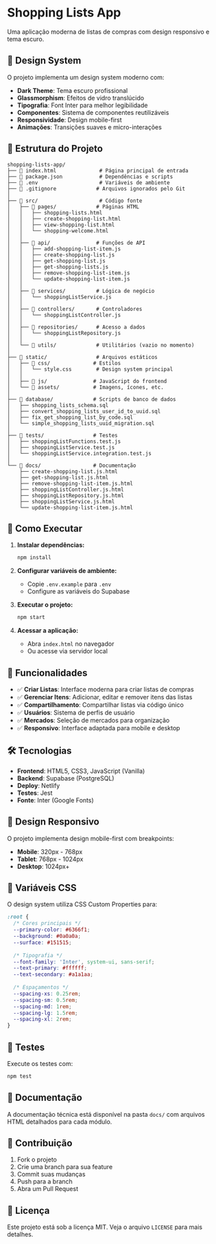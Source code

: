 # Shopping Lists App

Uma aplicação moderna de listas de compras com design responsivo e tema escuro.

## 🎨 Design System

O projeto implementa um design system moderno com:

- **Dark Theme**: Tema escuro profissional
- **Glassmorphism**: Efeitos de vidro translúcido
- **Tipografia**: Font Inter para melhor legibilidade
- **Componentes**: Sistema de componentes reutilizáveis
- **Responsividade**: Design mobile-first
- **Animações**: Transições suaves e micro-interações

## 📁 Estrutura do Projeto

```
shopping-lists-app/
├── 📄 index.html              # Página principal de entrada
├── 📄 package.json            # Dependências e scripts
├── 📄 .env                    # Variáveis de ambiente
├── 📄 .gitignore             # Arquivos ignorados pelo Git
│
├── 📁 src/                    # Código fonte
│   ├── 📁 pages/             # Páginas HTML
│   │   ├── shopping-lists.html
│   │   ├── create-shopping-list.html
│   │   ├── view-shopping-list.html
│   │   └── shopping-welcome.html
│   │
│   ├── 📁 api/               # Funções de API
│   │   ├── add-shopping-list-item.js
│   │   ├── create-shopping-list.js
│   │   ├── get-shopping-list.js
│   │   ├── get-shopping-lists.js
│   │   ├── remove-shopping-list-item.js
│   │   └── update-shopping-list-item.js
│   │
│   ├── 📁 services/          # Lógica de negócio
│   │   └── shoppingListService.js
│   │
│   ├── 📁 controllers/       # Controladores
│   │   └── shoppingListController.js
│   │
│   ├── 📁 repositories/      # Acesso a dados
│   │   └── shoppingListRepository.js
│   │
│   └── 📁 utils/             # Utilitários (vazio no momento)
│
├── 📁 static/                # Arquivos estáticos
│   ├── 📁 css/              # Estilos
│   │   └── style.css        # Design system principal
│   │
│   ├── 📁 js/               # JavaScript do frontend
│   └── 📁 assets/           # Imagens, ícones, etc.
│
├── 📁 database/             # Scripts de banco de dados
│   ├── shopping_lists_schema.sql
│   ├── convert_shopping_lists_user_id_to_uuid.sql
│   ├── fix_get_shopping_list_by_code.sql
│   └── simple_shopping_lists_uuid_migration.sql
│
├── 📁 tests/                # Testes
│   ├── shoppingListFunctions.test.js
│   ├── shoppingListService.test.js
│   └── shoppingListService.integration.test.js
│
└── 📁 docs/                 # Documentação
    ├── create-shopping-list.js.html
    ├── get-shopping-list.js.html
    ├── remove-shopping-list-item.js.html
    ├── shoppingListController.js.html
    ├── shoppingListRepository.js.html
    ├── shoppingListService.js.html
    └── update-shopping-list-item.js.html
```

## 🚀 Como Executar

1. **Instalar dependências:**
   ```bash
   npm install
   ```

2. **Configurar variáveis de ambiente:**
   - Copie `.env.example` para `.env`
   - Configure as variáveis do Supabase

3. **Executar o projeto:**
   ```bash
   npm start
   ```

4. **Acessar a aplicação:**
   - Abra `index.html` no navegador
   - Ou acesse via servidor local

## 🎯 Funcionalidades

- ✅ **Criar Listas**: Interface moderna para criar listas de compras
- ✅ **Gerenciar Itens**: Adicionar, editar e remover itens das listas
- ✅ **Compartilhamento**: Compartilhar listas via código único
- ✅ **Usuários**: Sistema de perfis de usuário
- ✅ **Mercados**: Seleção de mercados para organização
- ✅ **Responsivo**: Interface adaptada para mobile e desktop

## 🛠️ Tecnologias

- **Frontend**: HTML5, CSS3, JavaScript (Vanilla)
- **Backend**: Supabase (PostgreSQL)
- **Deploy**: Netlify
- **Testes**: Jest
- **Fonte**: Inter (Google Fonts)

## 📱 Design Responsivo

O projeto implementa design mobile-first com breakpoints:

- **Mobile**: 320px - 768px
- **Tablet**: 768px - 1024px
- **Desktop**: 1024px+

## 🎨 Variáveis CSS

O design system utiliza CSS Custom Properties para:

```css
:root {
  /* Cores principais */
  --primary-color: #6366f1;
  --background: #0a0a0a;
  --surface: #151515;
  
  /* Tipografia */
  --font-family: 'Inter', system-ui, sans-serif;
  --text-primary: #ffffff;
  --text-secondary: #a1a1aa;
  
  /* Espaçamentos */
  --spacing-xs: 0.25rem;
  --spacing-sm: 0.5rem;
  --spacing-md: 1rem;
  --spacing-lg: 1.5rem;
  --spacing-xl: 2rem;
}
```

## 🧪 Testes

Execute os testes com:

```bash
npm test
```

## 📄 Documentação

A documentação técnica está disponível na pasta `docs/` com arquivos HTML detalhados para cada módulo.

## 🤝 Contribuição

1. Fork o projeto
2. Crie uma branch para sua feature
3. Commit suas mudanças
4. Push para a branch
5. Abra um Pull Request

## 📝 Licença

Este projeto está sob a licença MIT. Veja o arquivo `LICENSE` para mais detalhes.